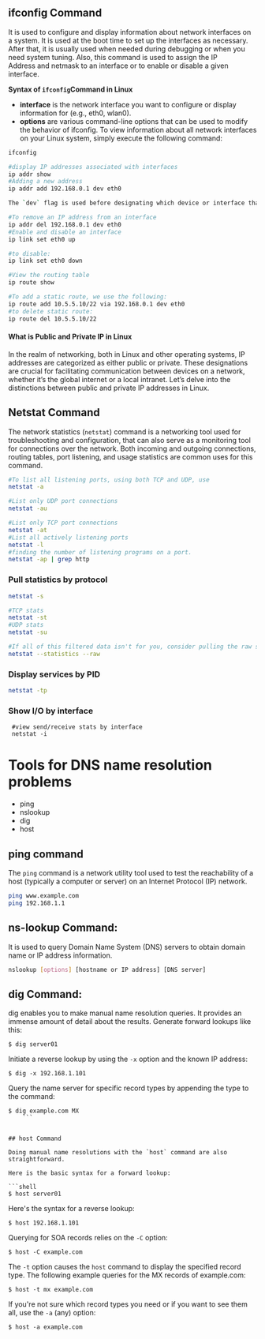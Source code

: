 ## ifconfig Command
It is used to configure and display information about network interfaces on a system.
It is used at the boot time to set up the interfaces as necessary. After that, it is usually used when needed during debugging or when you need system tuning. Also, this command is used to assign the IP Address and netmask to an interface or to enable or disable a given interface.

 ****Syntax of `ifconfig`Command in Linux****

- **interface** is the network interface you want to configure or display information for (e.g., eth0, wlan0).
-  **options** are various command-line options that can be used to modify the behavior of ifconfig.
To view information about all network interfaces on your Linux system, simply execute the following command:

``` bash
ifconfig
```

``` bash
#display IP addresses associated with interfaces
ip addr show
#Adding a new address
ip addr add 192.168.0.1 dev eth0

The `dev` flag is used before designating which device or interface that the IP address is being set on.

#To remove an IP address from an interface
ip addr del 192.168.0.1 dev eth0
#Enable and disable an interface
ip link set eth0 up

#to disable:
ip link set eth0 down

#View the routing table
ip route show

#To add a static route, we use the following:
ip route add 10.5.5.10/22 via 192.168.0.1 dev eth0
#to delete static route:
ip route del 10.5.5.10/22
```
#### What is Public and Private IP in Linux

In the realm of networking, both in Linux and other operating systems, IP addresses are categorized as either public or private. These designations are crucial for facilitating communication between devices on a network, whether it’s the global internet or a local intranet. Let’s delve into the distinctions between public and private IP addresses in Linux.

## Netstat Command
The network statistics (`netstat`) command is a networking tool used for troubleshooting and configuration, that can also serve as a monitoring tool for connections over the network. Both incoming and outgoing connections, routing tables, port listening, and usage statistics are common uses for this command.


```bash
#To list all listening ports, using both TCP and UDP, use 
netstat -a

#List only UDP port connections
netstat -au

#List only TCP port connections
netstat -at
#List all actively listening ports
netstat -l
#finding the number of listening programs on a port.
netstat -ap | grep http
```

### Pull statistics by protocol
``` bash
netstat -s

#TCP stats
netstat -st
#UDP stats
netstat -su

#If all of this filtered data isn't for you, consider pulling the raw stats:
netstat --statistics --raw
```

### Display services by PID
``` bash
netstat -tp
```

### Show I/O by interface
```
 #view send/receive stats by interface
 netstat -i
```


# Tools for DNS name resolution problems
- ping
- nslookup
- dig
- host
## ping command
The `ping` command is a network utility tool used to test the reachability of a host (typically a computer or server) on an Internet Protocol (IP) network.

``` bash
ping www.example.com
ping 192.168.1.1

```
## ns-lookup Command:
It is used to query Domain Name System (DNS) servers to obtain domain name or IP address information.

``` bash
nslookup [options] [hostname or IP address] [DNS server]
```

## dig Command:
dig enables you to make manual name resolution queries. It provides an immense amount of detail about the results.
Generate forward lookups like this:

```shell
$ dig server01
```

Initiate a reverse lookup by using the `-x` option and the known IP address:

```shell
$ dig -x 192.168.1.101
```

Query the name server for specific record types by appending the type to the command:

```shell
$ dig example.com MX
	```


## host Command

Doing manual name resolutions with the `host` command are also straightforward.

Here is the basic syntax for a forward lookup:

```shell
$ host server01
```

Here's the syntax for a reverse lookup:

```shell
$ host 192.168.1.101
```

Querying for SOA records relies on the `-C` option:

```shell
$ host -C example.com
```

The `-t` option causes the `host` command to display the specified record type. The following example queries for the MX records of example.com:

```shell
$ host -t mx example.com
```

If you're not sure which record types you need or if you want to see them all, use the `-a` (any) option:

```shell
$ host -a example.com
```
